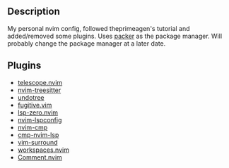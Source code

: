 ## Description

My personal nvim config, followed theprimeagen's tutorial and added/removed some plugins.
Uses [packer](https://github.com/wbthomason/packer.nvim) as the package manager.
Will probably change the package manager at a later date.

## Plugins

- [telescope.nvim](https://github.com/nvim-telescope/telescope.nvim)
- [nvim-treesitter](https://github.com/nvim-treesitter/nvim-treesitter)
- [undotree](https://github.com/mbbill/undotree?tab=readme-ov-file)
- [fugitive.vim](https://github.com/tpope/vim-fugitive)
- [lsp-zero.nvim](https://github.com/VonHeikemen/lsp-zero.nvim)
- [nvim-lspconfig](https://github.com/neovim/nvim-lspconfig)
- [nvim-cmp](https://github.com/hrsh7th/nvim-cmp)
- [cmp-nvim-lsp](https://github.com/hrsh7th/cmp-nvim-lsp)
- [vim-surround](https://github.com/tpope/vim-surround)
- [workspaces.nvim](https://github.com/tpope/vim-surround)
- [Comment.nvim](https://github.com/numToStr/Comment.nvim)

